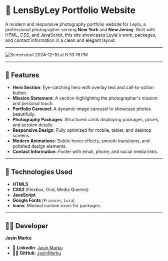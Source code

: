 # 📸 **LensByLey Portfolio Website**

A modern and responsive photography portfolio website for Leyla, a professional photographer serving **New York** and **New Jersey**. Built with HTML, CSS, and JavaScript, this site showcases Leyla's work, packages, and contact information in a clean and elegant layout.

---

![Screenshot 2024-12-16 at 6 33 16 PM](https://github.com/user-attachments/assets/588b99f9-5357-4f43-930e-e89d5766eac2)

---

## 🚀 **Features**

- **Hero Section**: Eye-catching hero with overlay text and call-to-action button.  
- **Mission Statement**: A section highlighting the photographer's mission and personal touch.  
- **Portfolio Carousel**: A dynamic image carousel to showcase photos beautifully.  
- **Photography Packages**: Structured cards displaying packages, prices, and session details.  
- **Responsive Design**: Fully optimized for mobile, tablet, and desktop screens.  
- **Modern Animations**: Subtle hover effects, smooth transitions, and polished design elements.  
- **Contact Information**: Footer with email, phone, and social media links.  

---

## 📁 **Technologies Used**

- **HTML5**  
- **CSS3** (Flexbox, Grid, Media Queries)  
- **JavaScript**  
- **Google Fonts** (`Fraunces`, `Lora`)  
- **Icons**: Minimal custom icons for packages.  

---

## 👨‍💻 **Developer**

**Jasin Marku** 

- 💼 **LinkedIn**: [Jasin Marku](https://www.linkedin.com/in/jasin-marku/)  
- 🧑‍💻 **GitHub**: [JasinMarku](https://github.com/JasinMarku)  
